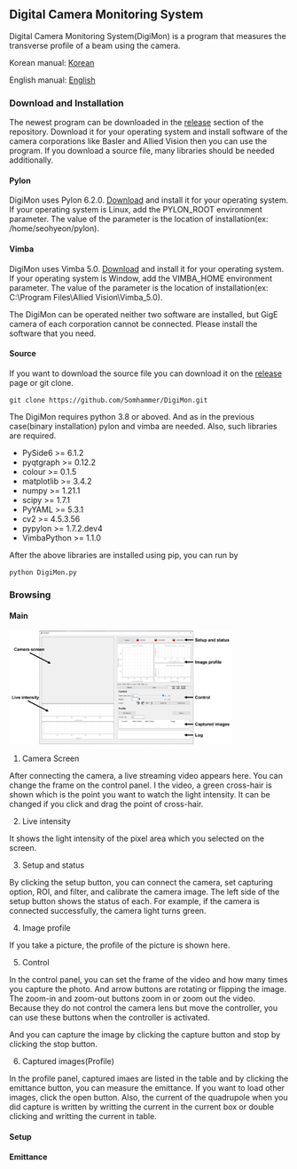 Digital Camera Monitoring System
-------------

Digital Camera Monitoring System(DigiMon) is a program that measures the transverse profile of a beam using the camera.

Korean manual: [Korean](https://github.com/Somhammer/DigiMon/blob/master/README_KR.md)

English manual: [English](https://github.com/Somhammer/DigiMon/blob/master/README.md)

### Download and Installation

The newest program can be downloaded in the [release](https://github.com/Somhammer/DigiMon/releases) section of the repository.
Download it for your operating system and install software of the camera corporations like Basler and Allied Vision then you can use the program. 
If you download a source file, many libraries should be needed additionally.

#### Pylon

DigiMon uses Pylon 6.2.0. [Download](https://www.baslerweb.com/en/sales-support/downloads/software-downloads/) and install it for your operating system.
If your operating system is Linux, add the PYLON_ROOT environment parameter. The value of the parameter is the location of installation(ex: /home/seohyeon/pylon).

#### Vimba

DigiMon uses Vimba 5.0. [Download](https://www.alliedvision.com/en/products/vimba-sdk/#c1497) and install it for your operating system.
If your operating system is Window, add the VIMBA_HOME environment parameter. The value of the parameter is the location of installation(ex: C:\Program Files\Allied Vision\Vimba_5.0).

The DigiMon can be operated neither two software are installed, but GigE camera of each corporation cannot be connected. Please install the software that you need.

#### Source

If you want to download the source file you can download it on the [release](https://github.com/Somhammer/DigiMon/releases) page or git clone.
```
git clone https://github.com/Somhammer/DigiMon.git
```

The DigiMon requires python 3.8 or aboved. And as in the previous case(binary installation) pylon and vimba are needed.
Also, such libraries are required.

- PySide6 >= 6.1.2
- pyqtgraph >= 0.12.2
- colour >= 0.1.5
- matplotlib >= 3.4.2
- numpy >= 1.21.1
- scipy >= 1.7.1
- PyYAML >= 5.3.1
- cv2 >= 4.5.3.56
- pypylon >= 1.7.2.dev4
- VimbaPython >= 1.1.0

After the above libraries are installed using pip, you can run by
```
python DigiMon.py
```

### Browsing
#### Main

<img src="figs/mainwindow-en.png" width="80%" height="80%" title="Main Window"></img>

1. Camera Screen

After connecting the camera, a live streaming video appears here. You can change the frame on the control panel.
I the video, a green cross-hair is shown which is the point you want to watch the light intensity. 
It can be changed if you click and drag the point of cross-hair.

2. Live intensity

It shows the light intensity of the pixel area which you selected on the screen.

3. Setup and status

By clicking the setup button, you can connect the camera, set capturing option, ROI, and filter, and calibrate the camera image.
The left side of the setup button shows the status of each.
For example, if the camera is connected successfully, the camera light turns green.

4. Image profile

If you take a picture, the profile of the picture is shown here.

5. Control

In the control panel, you can set the frame of the video and how many times you capture the photo.
And arrow buttons are rotating or flipping the image.
The zoom-in and zoom-out buttons zoom in or zoom out the video. 
Because they do not control the camera lens but move the controller, you can use these buttons when the controller is activated.

And you can capture the image by clicking the capture button and stop by clicking the stop button.

6. Captured images(Profile)

In the profile panel, captured imaes are listed in the table and by clicking the emittance button, you can measure the emittance.
If you want to load other images, click the open button.
Also, the current of the quadrupole when you did capture is written by writting the current in the current box or double clicking and writting the current in table. 

#### Setup
#### Emittance
